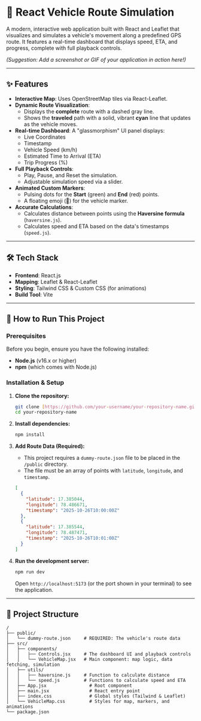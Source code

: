 # 🚗 React Vehicle Route Simulation

A modern, interactive web application built with React and Leaflet that visualizes and simulates a vehicle's movement along a predefined GPS route. It features a real-time dashboard that displays speed, ETA, and progress, complete with full playback controls.

*(Suggestion: Add a screenshot or GIF of your application in action here!)*

---

## ✨ Features

-   **Interactive Map**: Uses OpenStreetMap tiles via React-Leaflet.
-   **Dynamic Route Visualization**:
    -   Displays the **complete** route with a dashed gray line.
    -   Shows the **traveled** path with a solid, vibrant **cyan** line that updates as the vehicle moves.
-   **Real-time Dashboard**: A "glassmorphism" UI panel displays:
    -   Live Coordinates
    -   Timestamp
    -   Vehicle Speed (km/h)
    -   Estimated Time to Arrival (ETA)
    -   Trip Progress (%)
-   **Full Playback Controls**:
    -   Play, Pause, and Reset the simulation.
    -   Adjustable simulation speed via a slider.
-   **Animated Custom Markers**:
    -   Pulsing dots for the **Start** (green) and **End** (red) points.
    -   A floating emoji (🚙) for the vehicle marker.
-   **Accurate Calculations**:
    -   Calculates distance between points using the **Haversine formula** (`haversine.js`).
    -   Calculates speed and ETA based on the data's timestamps (`speed.js`).

---

## 🛠️ Tech Stack

-   **Frontend**: React.js
-   **Mapping**: Leaflet & React-Leaflet
-   **Styling**: Tailwind CSS & Custom CSS (for animations)
-   **Build Tool**: Vite

---

## 🚀 How to Run This Project

### Prerequisites

Before you begin, ensure you have the following installed:
-   **Node.js** (v16.x or higher)
-   **npm** (which comes with Node.js)

### Installation & Setup

1.  **Clone the repository:**
    ```sh
    git clone [https://github.com/your-username/your-repository-name.git](https://github.com/your-username/your-repository-name.git)
    cd your-repository-name
    ```

2.  **Install dependencies:**
    ```sh
    npm install
    ```

3.  **Add Route Data (Required):**
    -   This project requires a `dummy-route.json` file to be placed in the `/public` directory.
    -   The file must be an array of points with `latitude`, `longitude`, and `timestamp`.
    ```json
    [
      {
        "latitude": 17.385044,
        "longitude": 78.486671,
        "timestamp": "2025-10-26T10:00:00Z"
      },
      {
        "latitude": 17.385544,
        "longitude": 78.487471,
        "timestamp": "2025-10-26T10:01:00Z"
      }
    ]
    ```

4.  **Run the development server:**
    ```sh
    npm run dev
    ```
    Open `http://localhost:5173` (or the port shown in your terminal) to see the application.

---

## 📁 Project Structure

```
/
├── public/
│   └── dummy-route.json     # REQUIRED: The vehicle's route data
├── src/
│   ├── components/
│   │   ├── Controls.jsx     # The dashboard UI and playback controls
│   │   └── VehicleMap.jsx   # Main component: map logic, data fetching, simulation
│   ├── utils/
│   │   ├── haversine.js     # Function to calculate distance
│   │   └── speed.js         # Functions to calculate speed and ETA
│   ├── App.jsx                # Root component
│   ├── main.jsx               # React entry point
│   ├── index.css              # Global styles (Tailwind & Leaflet)
│   └── VehicleMap.css         # Styles for map, markers, and animations
└── package.json
```